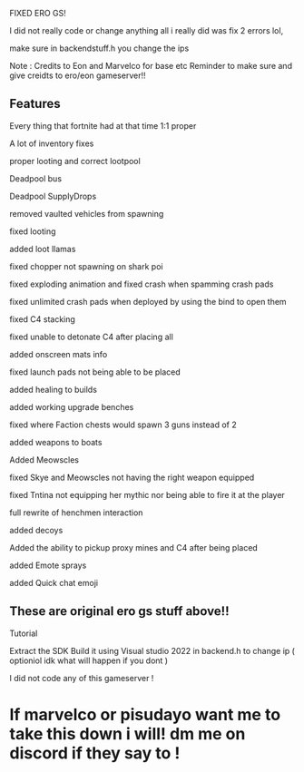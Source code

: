 FIXED ERO GS!

I did not really code or change anything all i really did was fix 2 errors lol, 

make sure in backendstuff.h you change the ips

Note : Credits to Eon and Marvelco for base etc
Reminder to make sure and give creidts to ero/eon gameserver!!

## Features

Every thing that fortnite had at that time 1:1 proper

A lot of inventory fixes

proper looting and correct lootpool

Deadpool bus

Deadpool SupplyDrops

removed vaulted vehicles from spawning

fixed looting

added loot llamas

fixed chopper not spawning on shark poi

fixed exploding animation and fixed crash when spamming crash pads

fixed unlimited crash pads when deployed by using the bind to open them

fixed C4 stacking

fixed unable to detonate C4 after placing all

added onscreen mats info

fixed launch pads not being able to be placed

added healing to builds

added working upgrade benches

fixed where Faction chests would spawn 3 guns instead of 2

added weapons to boats

Added Meowscles

fixed Skye and Meowscles not having the right weapon equipped

fixed Tntina not equipping her mythic nor being able to fire it at the player

full rewrite of henchmen interaction

added decoys

Added the ability to pickup proxy mines and C4 after being placed

added Emote sprays

added Quick chat emoji


## These are original ero gs stuff above!!

Tutorial

Extract the SDK
Build it using Visual studio 2022
in backend.h to change ip ( optioniol idk what will happen if you dont )

I did not code any of this gameserver !

# If marvelco or pisudayo want me to take this down i will! dm me on discord if they say to !
